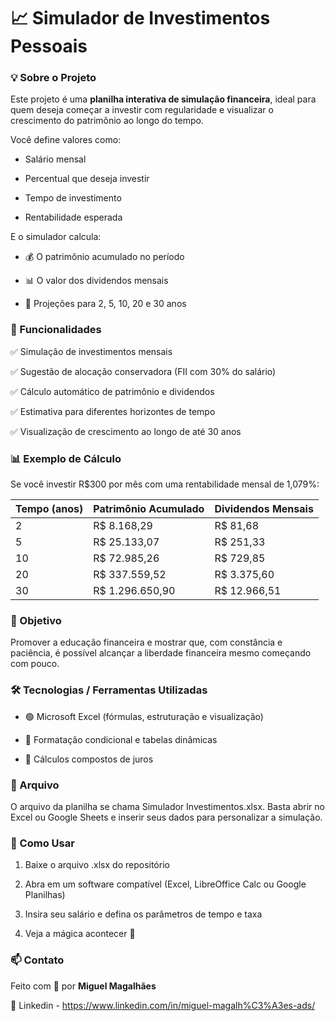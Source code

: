 # 📈 Simulador de Investimentos Pessoais

### 💡 Sobre o Projeto

Este projeto é uma **planilha interativa de simulação financeira**, ideal para quem deseja começar a investir com regularidade e visualizar o crescimento do patrimônio ao longo do tempo.

Você define valores como:

- Salário mensal

- Percentual que deseja investir

- Tempo de investimento

- Rentabilidade esperada

E o simulador calcula:

- 💰 O patrimônio acumulado no período

- 📊 O valor dos dividendos mensais

- 📆 Projeções para 2, 5, 10, 20 e 30 anos

### 🔧 Funcionalidades

✅ Simulação de investimentos mensais

✅ Sugestão de alocação conservadora (FII com 30% do salário)

✅ Cálculo automático de patrimônio e dividendos

✅ Estimativa para diferentes horizontes de tempo

✅ Visualização de crescimento ao longo de até 30 anos

### 📊 Exemplo de Cálculo

Se você investir R$300 por mês com uma rentabilidade mensal de 1,079%:

| Tempo (anos)   | Patrimônio Acumulado | Dividendos Mensais     |
|----------------|----------------------|------------------------|
| 2              | R$ 8.168,29          | R$ 81,68               |
| 5              | R$ 25.133,07         | R$ 251,33              |
| 10             | R$ 72.985,26         | R$ 729,85              |
| 20             | R$ 337.559,52        |	R$ 3.375,60            |
| 30             | R$ 1.296.650,90      | R$ 12.966,51           |

### 🧠 Objetivo
Promover a educação financeira e mostrar que, com constância e paciência, é possível alcançar a liberdade financeira mesmo começando com pouco.

### 🛠️ Tecnologias / Ferramentas Utilizadas
- 🟢 Microsoft Excel (fórmulas, estruturação e visualização)

- 📐 Formatação condicional e tabelas dinâmicas

- 🧮 Cálculos compostos de juros

### 📁 Arquivo
O arquivo da planilha se chama Simulador Investimentos.xlsx. Basta abrir no Excel ou Google Sheets e inserir seus dados para personalizar a simulação.

### 🚀 Como Usar
1. Baixe o arquivo .xlsx do repositório

2. Abra em um software compatível (Excel, LibreOffice Calc ou Google Planilhas)

3. Insira seu salário e defina os parâmetros de tempo e taxa

4. Veja a mágica acontecer 🎯

### 📫 Contato
Feito com 💜 por **Miguel Magalhães**

🔗 Linkedin - https://www.linkedin.com/in/miguel-magalh%C3%A3es-ads/
